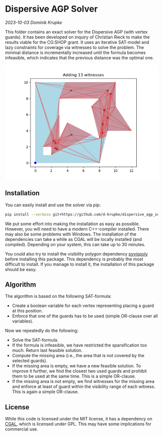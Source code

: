 # Dispersive AGP Solver

_2023-10-03 Dominik Krupke_

This folder contains an exact solver for the Dispersive AGP (with vertex
guards). It has been developed on inquiry of Christian Rieck to make the results
viable for the CG:SHOP grant. It uses an iterative SAT-model and lazy
constraints for coverage via witnesses to solve the problem. The minimal
distance is incrementally increased until the formula becomes infeasible, which
indicates that the previous distance was the optimal one.

![example](https://github.com/d-krupke/dispersive_agp_solver/blob/main/docs/figures/animation.gif?raw=true)

## Installation

You can easily install and use the solver via pip:

```bash
pip install --verbose git+https://github.com/d-krupke/dispersive_agp_solver
```

We put some effort into making the installation as easy as possible. However,
you will need to have a modern C++-compiler installed. There may also be some
problems with Windows. The installation of the dependencies can take a while as
CGAL will be locally installed (and compiled). Depending on your system, this
can take up to 30 minutes.

You could also try to install the visibility polygon dependency
[pyvispoly](https://github.com/d-krupke/pyvispoly) before installing this
package. This dependency is probably the most difficult to install. If you
manage to install it, the installation of this package should be easy.

## Algorithm

The algorithm is based on the following SAT-formula:

- Create a boolean variable for each vertex representing placing a guard at this
  position.
- Enforce that one of the guards has to be used (simple OR-clause over all
  variables).

Now we repeatedly do the following:

- Solve the SAT-formula.
- If the formula is infeasible, we have restricted the sparsification too much.
  Return last feasible solution.
- Compute the missing area (i.e., the area that is not covered by the selected
  guards).
- If the missing area is empty, we have a new feasible solution. To improve it
  further, we find the closest two used guards and prohibit them to be used at
  the same time. This is a simple OR-clause.
- If the missing area is not empty, we find witnesses for the missing area and
  enforce at least of guard within the visibility range of each witness. This is
  again a simple OR-clause.

## License

While this code is licensed under the MIT license, it has a dependency on [CGAL](https://www.cgal.org/),
which is licensed under GPL. This may have some implications for commercial use.